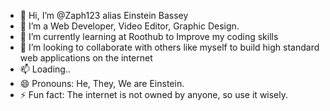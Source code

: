 - 👋 Hi, I’m @Zaph123 alias Einstein Bassey
- 👀 I’m a Web Developer, Video Editor, Graphic Design.
- 🌱 I’m currently learning at Roothub to Improve my coding skills
- 💞️ I’m looking to collaborate with others like myself to build high standard web applications on the internet
- 📫 Loading..
- 😄 Pronouns: He, They, We are Einstein.
- ⚡ Fun fact: The internet is not owned by anyone, so use it wisely.

<!---
Zaph123/Zaph123 is a ✨ special ✨ repository because its `README.md` (this file) appears on your GitHub profile.
You can click the Preview link to take a look at your changes.
--->
